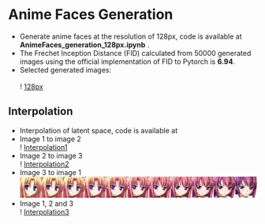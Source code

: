 # Anime Faces Generation <br>
* Generate anime faces at the resolution of 128px, code is available at **AnimeFaces_generation_128px.ipynb** . <br>
* The Frechet Inception Distance (FID) calculated from 50000 generated images using the official implementation of FID to Pytorch is **6.94**. <br>
* Selected generated images: <br><br>
! [128px](generated%20images/128px.png)

## Interpolation <br>
* Interpolation of latent space, code is available at
* Image 1 to image 2 <br>
! [Interpolation1](generated%20images/Interpolation1.png) <br>
* Image 2 to image 3 <br>
! [Interpolation2](generated%20images/Interpolation2.png) <br>
* Image 3 to image 1 <br>
![Interpolation3](generated%20images/Interpolation3.png) <br>
* Image 1, 2 and 3 <br>
! [Interpolation3](generated%20images/Interpolation.gif) <br>
